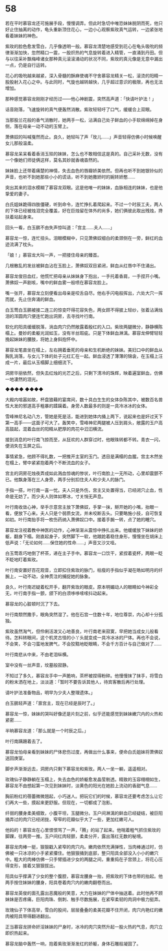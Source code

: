 # 58

若在平时慕容龙还可施展手段，慢慢调弄。但此时急切中唯恐妹妹脱阴而死，他只好止住抽离的动作，龟头重新顶住花心，一边小心观察紫玫真气运转，一边紧张地看着妹妹的神色。

紫玫的脸色愈发雪白，几乎像透明一般。慕容龙清楚地感受到花心在龟头吸吮的频律渐渐加快，忽然精口一震，一股炽热的气息旋转着进入精管，一直涌到丹田。但与以往采补飘梅峰诸女那种真元滚滚涌动的状况不同，紫玫的真元像是无意中漏出一点，仍是自行运转。

花心的吸吮越来越紧，深入骨髓的酥麻使魂不守舍慕容龙精关一松，滚烫的阳精一股股射入花心之中。与此同时，气旋也越转越快，几乎超过意识的极限，再也无法增加。

那种感觉慕容龙刚刚才经历过——他心神剧震，突然高声道：「快请叶护法！」

话音刚落，飞速旋转的真气便轰然消散。紫玫轻轻吁了口气，缓缓合上双眼。

当那股兰花般的香气消散时，她两手一松，沾满自己处子鲜血的小手软绵绵掉在身侧，落在母亲一动不动的玉臂上。

萧佛奴的叫喊戛然而止。良久，她轻叫了声「玫儿……」声音轻得仿佛小时候唤醒女儿那般温柔。

慕容龙呆呆看着香消玉殒的妹妹，怎么也不敢相信这是真的。自己采补无数，没有一个像她们师徒俩这样，莫名其妙就香魂杳然的。

妹妹脸上还带着痛楚的神情，失去血色的唇瓣娇美依然。但再也听不到她银铃似的声音，也听不到她那些小小的谎话，听不到她撒娇时的婉转娇憨……

突出其来的泪水模糊了慕容龙双眼。这是他唯一的妹妹，血脉相连的妹妹，也是他挚爱的妻子。

白氏姐妹跪得四肢僵硬，听到命令，连忙挣扎着爬起来。不过一个时辰工夫，两人的下体已经被烛泪完全覆盖，好在巨烛留在体外的尚多，她们俩彼此取出残烛，搀扶着站起身来。

回头一看，白玉鹂不由失声惊叫道：「宫主……夫人……」

慕容龙一惊，连忙扭头。泪眼模糊中，只见萧佛奴细白的柔颈侧在一旁，鲜红的血迹流满了枕头。

「娘！」慕容龙大叫一声，一把搂住母亲的臻首。

几根散乱的发丝被鲜血沾在玉脸上，萧佛奴双目紧闭，鲜血从红唇中不住涌出。

慕容龙俊目血红，他慌忙把母亲从妹妹身下抱出，一手托着香肩，一手捏开小嘴。萧佛奴一声剧咳，嘴中的鲜血雾一般喷在慕容龙脸上。

嘴一张开，慕容龙立刻便看出母亲是咬舌自尽。他右手闪电般挥出，六处大穴一挥而就，先止住奔涌的鲜血。

白玉莺白玉鹂被接二连三的惊变吓得花容失色，两女顾不得披上轻纱，张着沾满烛泪的浑圆肉穴便连忙跑出洞房，去寻找叶行南。

软化的阳具缓缓脱落，淌血肉穴仍然敞露着殷红的入口。紫玫两腿微分，静静横陈榻上。曼妙的柔躯光润如玉，没有半丝瑕疵。只是下体鲜血淋漓。慕容龙伸臂轻轻挽起妹妹的腰肢，将她上身斜抱怀中。

慕容龙笔直坐在榻上，左右拥着垂死的母亲和生机断绝的妹妹。美妇口中的鲜血从胸乳淌落，与女儿下体的处子元红汇在一起。鲜血浸透了薄薄的锦衾，在玉榻上汪成一片，最后从玉榻脚上细细流下。

洞房华丽依然，但失去红烛的光芒之后，只剩下清冷的珠辉，映着遍室鲜血，仿佛一地凄然的泪光。

◆◆◆◆ ◆◆◆◆

大殿内喧嚣如故，杯盘狼藉的宴席间，数十具白生生的女体杂陈其中，被数百名兽性大发的邪道高手粗暴的蹂躏着。身旁人数最多的则是一具冷冰冰的女体。

雪峰神尼名动八方，管她是死是活，能进到她体内捅上两下，说起来也是奸过天下第一高手——这面子可大了。轰笑中，雪峰神尼两腿被人压到肩头，敞露的玉户高高鼓起，混着血丝的阳精从肥厚的肉花中汩汩横流。

接到消息的叶行南飞掠而至，从狂欢的人群穿过时，他眼珠转都不转。青衣一闪，便消失在玉屏之后。

事情紧急，他顾不得礼数，一把推开主室的玉门。透目是满榻的血腥。宫主木然坐在榻上，臂中紧紧抱着两个不断流血的女子。

宫主的洞房花烛夜弄成如此溅血惊魂的惨状，叶行南脸上一无所动，心里却震颤不已。他飘身落在三人身旁，两手分别扣住夫人和少夫人的脉门。

手指一搭，叶行南一喜一忧。夫人只是外伤，宫主又处置得当，已经闭穴止血，性命是无妨了。而少夫人则体如寒冰，寸关悄无声息。

叶行南收敛心神，举手示意宫主放下萧佛奴，手掌一抹，掰开她的小嘴，抬眼一看，便放下心来。夫人只是个弱质女流，并未咬断舌头。只要略施小技，自可恢复如初。叶行南抬手将一枚伤药纳入萧佛奴口中。接着手腕一转，点了她的睡穴。

慕容龙注视着教中神医的动作，心神渐渐从震惊中挣扎出来。他缓缓放下妹妹的娇躯，翻身下榻。刚直起身子，突然脚下一软，他踉跄着稳住身形，慢慢坐在胡床上低声说：「无论如何……保住她的性命……」声音又沙又哑。

白玉莺乖巧地倒了杯茶，递在主子手中。慕容龙一口饮干，紧捏着瓷杯，两眼一眨不眨地盯着紫玫。

叶行南安置好百花观音，立即扣住紫玫的脉门，枯瘦的手指似乎凝在皓如明月的纤腕上，一动不动，全神贯注的捕捉她的脉象。

良久，叶行南迟疑着松开手，翻开紫玫的眼皮。原本明媚动人的眼睛如今神彩全无，叶行南手指一颤，颌下的白须哆哆嗦嗦抖动起来。

慕容龙的心脏顿时沉了下去。

叶行南颓然撒手，眼角突然湿了。他在石宫一住数十年，地位尊崇，内心却十分孤独。

紫玫虽然淘气，但伶俐活泼又心地善良，叶行南老来寂寞，早把她当成女儿般看待。怎料转眼间，这个机灵古怪的小丫头就变成一具冷冰冰的尸体。再也不会说，不会笑，不会刁蛮地发脾气，不会狡黠地眨眼睛，不会千方百计与自己做对了……

叶行南悲从中来，不由老泪纵横。

室中没有一丝声音，坟墓般寂静。

不知过了多久，慕容龙手中一声脆响，茶杯被捏得粉碎。他慢慢抹了抹手，将雪白的粉末洒在地上，淡淡道：「暂时不要告诉其他人，待宾客散后再行处理。

请叶护法准备物品，明早为少夫人整理遗体。」

白玉鹂轻声道：「禀宫主，现在已经是辰时了。」

慕容龙一惊，妹妹的哭叫好像还是片刻之前，似乎还能感觉到妹妹嫩穴内的火热和紧密……

半晌慕容龙道：「那么就是一个时辰之后。」

叶行南蹒跚着去了。

慕容龙怕母亲看到妹妹的尸体悲伤过度，再做出什么事来，便命白氏姐妹将萧佛奴送回庚室。

脚步声渐渐远去，洞房内只剩下慕容龙和紫玫。两人一坐一躺，遥遥相对。

玫瑰仙子静静躺在玉榻上，失去血色的娇躯愈发晶莹剔透。精致的玉容栩栩如生，慕容龙不由想起第一次见到妹妹时，淡黄色的阳光在她脸上流动的香甜气息……

胸前粉红的蓓蕾微微翘起，小巧迷人。把玩它们的时候，慕容龙还要考虑怎么让它们再大一些，摸起来更舒服。但现在，一切都成了泡影。

纤弱的腰身柔美细致，小腹平坦，玉腿微分。玉户间淋漓的鲜血已经疑结，被巨阳捅弄过的肉穴已经闭拢，窄窄的花瓣似乎大了一些，更加红嫩可人。

他妈的！慕容龙在心里恨恨骂了一声，「腾」的站了起来。他喘着粗气抓住紫玫的脚踝，往两旁一推。玉户间红肉轻颤，柔柔分开，露出落红无数的秘境。

慕容龙肉棒一挺，狠狠戳入紧窄的肉穴内。嫩肉依然充满弹性，当肉棒通过时，仿佛被一只冰凉的小手紧紧攥住。他狠狠捅到底部，整只阳具全部没入小小的嫩穴中。粗大的肉棒仿佛一只手臂插进少女的两腿之间，重重捣在子宫颈上，将花心压得变形，接着又狠狠拔出。

阳具似乎撑满了少女的整个腹腔，慕容龙腰身一抬，把紫玫的下体也带的抬起。他两手按住妹妹的腰身，阳具卷着肉穴内的嫩肉翻卷而出。

慕容龙英俊的面孔露出恶魔般的笑意，大力在妹妹的尸体中抽送着。此时他再不顾妹妹是否疼痛，巨阳肉珠、倒刺、触手尽数施展，在紧窄柔韧的肉洞中极力挺弄。

玫瑰仙子下体高举，雪白的股间，层层叠叠的柔美花瓣不住开闭，肉穴内艳红的嫩肉被阳具带得翻进翻出。

正当慕容龙拼命奸淫妹妹的尸身时，冰冷的肉穴突然升起一股火热的气息，肉穴立即炽热起来。

慕容龙脑中轰然一响，抱着紫玫渐渐发红的娇躯，身体石雕般凝固了。

